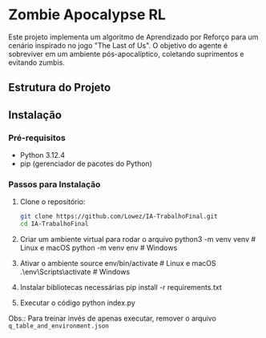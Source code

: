 # Zombie Apocalypse RL

Este projeto implementa um algoritmo de Aprendizado por Reforço para um cenário inspirado no jogo "The Last of Us". O objetivo do agente é sobreviver em um ambiente pós-apocalíptico, coletando suprimentos e evitando zumbis.

## Estrutura do Projeto


## Instalação

### Pré-requisitos

- Python 3.12.4
- pip (gerenciador de pacotes do Python)

### Passos para Instalação

1. Clone o repositório:
   ```bash   
   git clone https://github.com/Lowez/IA-TrabalhoFinal.git
   cd IA-TrabalhoFinal

2. Criar um ambiente virtual para rodar o arquivo
   python3 -m venv venv        # Linux e macOS
   python -m venv env        # Windows

3. Ativar o ambiente
   source env/bin/activate     # Linux e macOS
   .\env\Scripts\activate    # Windows

4. Instalar bibliotecas necessárias
   pip install -r requirements.txt

5. Executar o código
   python index.py

Obs.: Para treinar invés de apenas executar, remover o arquivo `q_table_and_environment.json`